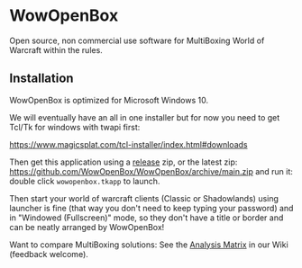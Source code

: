 # WowOpenBox

Open source, non commercial use software for MultiBoxing World of Warcraft within the rules.

## Installation

WowOpenBox is optimized for Microsoft Windows 10.

We will eventually have an all in one installer but for now you need to get Tcl/Tk for windows with twapi first:

https://www.magicsplat.com/tcl-installer/index.html#downloads

Then get this application using a [release](https://github.com/WowOpenBox/WowOpenBox/releases) zip, or the latest zip: https://github.com/WowOpenBox/WowOpenBox/archive/main.zip and run it: double click `wowopenbox.tkapp` to launch.

Then start your world of warcraft clients (Classic or Shadowlands) using launcher is fine (that way you don't need to keep typing your password) and in "Windowed (Fullscreen)" mode, so they don't have a title or border and can be neatly arranged by WowOpenBox!


Want to compare MultiBoxing solutions: See the [Analysis Matrix](https://github.com/WowOpenBox/WowOpenBox/wiki/compare) in our Wiki (feedback welcome).
